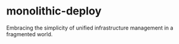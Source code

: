 # monolithic-deploy
Embracing the simplicity of unified infrastructure management in a fragmented world.
